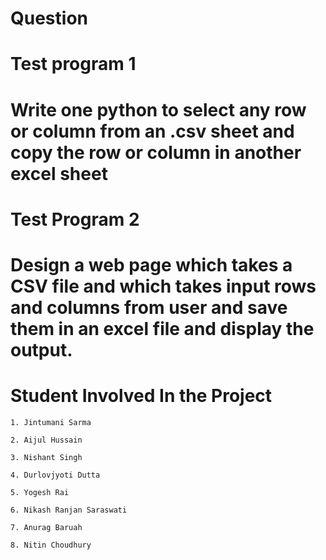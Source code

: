 # Question

# Test program 1

# Write one python to select any row or column from an .csv sheet and copy the row or column in another excel sheet






# Test Program 2

# Design a web page which takes a CSV file and which takes input rows and columns from user and save them in an excel file and display the output.







# Student Involved In the Project

    1. Jintumani Sarma

    2. Aijul Hussain

    3. Nishant Singh

    4. Durlovjyoti Dutta

    5. Yogesh Rai

    6. Nikash Ranjan Saraswati

    7. Anurag Baruah

    8. Nitin Choudhury
